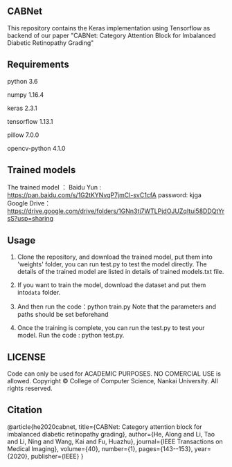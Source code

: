 ##  CABNet

This repository contains the Keras implementation using Tensorflow as backend of our paper "CABNet: Category Attention Block for Imbalanced Diabetic Retinopathy Grading"

## Requirements

python 3.6

numpy 1.16.4

keras 2.3.1

tensorflow 1.13.1

pillow 7.0.0

opencv-python 4.1.0

## Trained models

The trained model ： Baidu Yun : https://pan.baidu.com/s/1G2tKYNvqP7jmCl-svC1cfA  password: kjga <br>
Google Drive：https://drive.google.com/drive/folders/1GNn3tj7WTLPjdOJUZqItui58DDQtYrsS?usp=sharing



## Usage

1. Clone the repository, and download the trained model, put them into 'weights' folder, you can run test.py to test the model directly. 
   The details of the trained model are listed in details of trained models.txt file.

2. If you want to train the model, download the dataset and put them into`data` folder.

3.  And then run the code：python train.py
    Note that the parameters and paths should be set beforehand

4. Once the training is complete, you can run the test.py to test your model.
   Run the code : python test.py.

## LICENSE
 Code can only be used for ACADEMIC PURPOSES. NO COMERCIAL USE is allowed.
 Copyright © College of Computer Science, Nankai University. All rights reserved.

## Citation
@article{he2020cabnet,
  title={CABNet: Category attention block for imbalanced diabetic retinopathy grading},
  author={He, Along and Li, Tao and Li, Ning and Wang, Kai and Fu, Huazhu},
  journal={IEEE Transactions on Medical Imaging},
  volume={40},
  number={1},
  pages={143--153},
  year={2020},
  publisher={IEEE}
}
